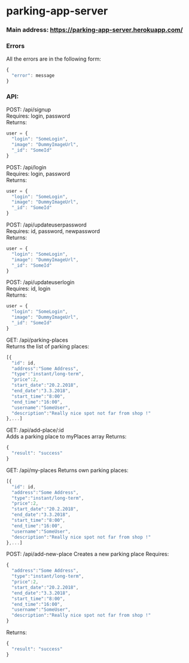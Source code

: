 # parking-app-server

### Main address: https://parking-app-server.herokuapp.com/

### Errors
All the errors are in the following form:
```javascript
{
  "error": message
}
```

### API:
POST: /api/signup  
Requires: login, password  
Returns:  
```javascript
user = {
  "login": "SomeLogin",
  "image": "DummyImageUrl",
  "_id": "SomeId"
}
```

POST: /api/login  
Requires: login, password  
Returns:  
```javascript
user = {
  "login": "SomeLogin",
  "image": "DummyImageUrl",
  "_id": "SomeId"
}
```

POST: /api/updateuserpassword  
Requires: id, password, newpassword  
Returns:  
```javascript
user = {
  "login": "SomeLogin",
  "image": "DummyImageUrl",
  "_id": "SomeId"
}
```

POST: /api/updateuserlogin  
Requires: id, login  
Returns:  
```javascript
user = {
  "login": "SomeLogin",
  "image": "DummyImageUrl",
  "_id": "SomeId"
}
```
GET: /api/parking-places   
Returns the list of parking places:  
```javascript
[{
  "id": id,
  "address":"Some Address",
  "type":"instant/long-term",
  "price":2,
  "start_date":"20.2.2018",
  "end_date":"3.3.2018",
  "start_time":"8:00",
  "end_time":"16:00",
  "username":"SomeUser",
  "description":"Really nice spot not far from shop !"
},...]
```

GET: /api/add-place/:id  
Adds a parking place to myPlaces array
Returns:
```javascript
{
  "result": "success"
}
```

GET: /api/my-places
Returns own parking places:
```javascript
[{
  "id": id,
  "address":"Some Address",
  "type":"instant/long-term",
  "price":2,
  "start_date":"20.2.2018",
  "end_date":"3.3.2018",
  "start_time":"8:00",
  "end_time":"16:00",
  "username":"SomeUser",
  "description":"Really nice spot not far from shop !"
},...]
```

POST: /api/add-new-place
Creates a new parking place
Requires:
```javascript
{
  "address":"Some Address",
  "type":"instant/long-term",
  "price":2,
  "start_date":"20.2.2018",
  "end_date":"3.3.2018",
  "start_time":"8:00",
  "end_time":"16:00",
  "username":"SomeUser",
  "description":"Really nice spot not far from shop !"
}
```
Returns:
```javascript
{
  "result": "success"
}
```
